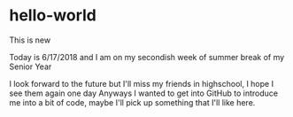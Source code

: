 # hello-world
This is new

Today is 6/17/2018 and I am on my secondish week of summer break of my Senior Year

I look forward to the future but I'll miss my friends in highschool, I hope I see them again one day
Anyways I wanted to get into GitHub to introduce me into a bit of code, maybe I'll pick up something that I'll like here.
